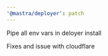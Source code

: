 ```yaml
---
'@mastra/deployer': patch
---
```


Pipe all env vars in deloyer install

Fixes and issue with cloudflare
